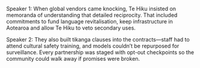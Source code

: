 Speaker 1: When global vendors came knocking, Te Hiku insisted on memoranda of understanding that detailed reciprocity. That included commitments to fund language revitalisation, keep infrastructure in Aotearoa and allow Te Hiku to veto secondary uses.

Speaker 2: They also built tikanga clauses into the contracts—staff had to attend cultural safety training, and models couldn’t be repurposed for surveillance. Every partnership was staged with opt-out checkpoints so the community could walk away if promises were broken.
